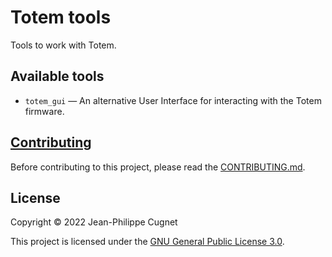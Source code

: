 # Totem tools

Tools to work with Totem.

## Available tools

* `totem_gui` — An alternative User Interface for interacting with the Totem
    firmware.

## [Contributing](CONTRIBUTING.md)

Before contributing to this project, please read the
[CONTRIBUTING.md](CONTRIBUTING.md).

## License

Copyright © 2022 Jean-Philippe Cugnet

This project is licensed under the [GNU General Public License 3.0](LICENSE).
